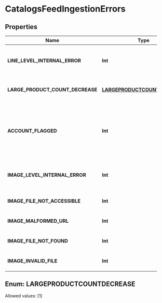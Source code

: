 

# CatalogsFeedIngestionErrors


## Properties

Name | Type | Description | Notes
------------ | ------------- | ------------- | -------------
**LINE_LEVEL_INTERNAL_ERROR** | **Int** | We experienced a technical difficulty and were unable to ingest this some items. The next ingestion will happen in 24 hours. |  [optional]
**LARGE_PRODUCT_COUNT_DECREASE** | [**LARGEPRODUCTCOUNTDECREASE**](#LARGEPRODUCTCOUNTDECREASE) | The product count has decreased by more than 99% compared to the last successful ingestion. |  [optional]
**ACCOUNT_FLAGGED** | **Int** | We detected an issue with your account and are not currently ingesting your items. Please review our policies at policy.pinterest.com/community-guidelines#section-spam or contact us at help.pinterest.com/contact for more information. |  [optional]
**IMAGE_LEVEL_INTERNAL_ERROR** | **Int** | We experienced a technical difficulty and were unable to download some images. The next download attempt will happen in 24 hours. |  [optional]
**IMAGE_FILE_NOT_ACCESSIBLE** | **Int** | Image files are unreadable. Please upload new files to continue. |  [optional]
**IMAGE_MALFORMED_URL** | **Int** | Image files are unreadable. Please check your link and upload new files to continue. |  [optional]
**IMAGE_FILE_NOT_FOUND** | **Int** | Image files are unreadable. Please upload new files to continue. |  [optional]
**IMAGE_INVALID_FILE** | **Int** | Image files are unreadable. Please upload new files to continue. |  [optional]


## Enum: LARGEPRODUCTCOUNTDECREASE
Allowed values: [1]




